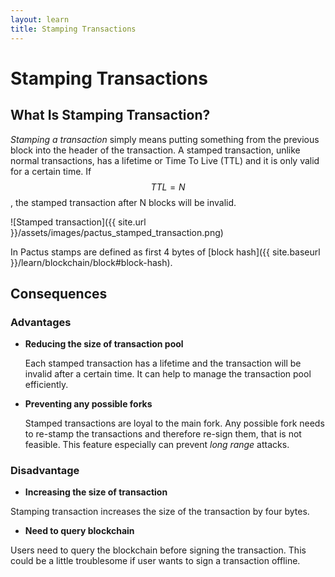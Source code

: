 ```yaml
---
layout: learn
title: Stamping Transactions
---
```


# Stamping Transactions

## What Is Stamping Transaction?

_Stamping a transaction_ simply means putting something from the previous block into the header of
the transaction. A stamped transaction, unlike normal transactions, has a lifetime or Time To Live (TTL) and it is
only valid for a certain time. If $$TTL = N$$, the stamped transaction after N
blocks will be invalid.

![Stamped transaction]({{ site.url }}/assets/images/pactus_stamped_transaction.png)

In Pactus stamps are defined as first 4 bytes of [block hash]({{ site.baseurl }}/learn/blockchain/block#block-hash).

## Consequences

### Advantages

- **Reducing the size of transaction pool**

  Each stamped transaction has a lifetime and the transaction will be invalid after a certain time.
  It can help to manage the transaction pool efficiently.

- **Preventing any possible forks**

  Stamped transactions are loyal to the main fork. Any possible fork needs to re-stamp the
  transactions and therefore re-sign them, that is not feasible. This feature especially can
  prevent _long range_ attacks.

### Disadvantage

- **Increasing the size of transaction**

Stamping transaction increases the size of the transaction by four bytes.

- **Need to query blockchain**

Users need to query the blockchain before signing the transaction. This could be a little
troublesome if user wants to sign a transaction offline.
